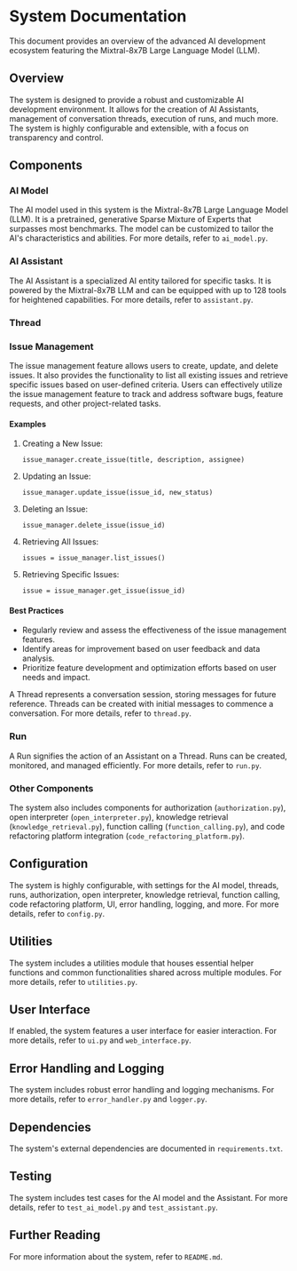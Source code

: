 # System Documentation

This document provides an overview of the advanced AI development ecosystem featuring the Mixtral-8x7B Large Language Model (LLM).

## Overview

The system is designed to provide a robust and customizable AI development environment. It allows for the creation of AI Assistants, management of conversation threads, execution of runs, and much more. The system is highly configurable and extensible, with a focus on transparency and control.

## Components

### AI Model

The AI model used in this system is the Mixtral-8x7B Large Language Model (LLM). It is a pretrained, generative Sparse Mixture of Experts that surpasses most benchmarks. The model can be customized to tailor the AI's characteristics and abilities. For more details, refer to `ai_model.py`.

### AI Assistant

The AI Assistant is a specialized AI entity tailored for specific tasks. It is powered by the Mixtral-8x7B LLM and can be equipped with up to 128 tools for heightened capabilities. For more details, refer to `assistant.py`.

### Thread

### Issue Management

The issue management feature allows users to create, update, and delete issues. It also provides the functionality to list all existing issues and retrieve specific issues based on user-defined criteria. Users can effectively utilize the issue management feature to track and address software bugs, feature requests, and other project-related tasks.

#### Examples

1. Creating a New Issue:
   ```
   issue_manager.create_issue(title, description, assignee)
   ```

2. Updating an Issue:
   ```
   issue_manager.update_issue(issue_id, new_status)
   ```

3. Deleting an Issue:
   ```
   issue_manager.delete_issue(issue_id)
   ```

4. Retrieving All Issues:
   ```
   issues = issue_manager.list_issues()
   ```

5. Retrieving Specific Issues:
   ```
   issue = issue_manager.get_issue(issue_id)
   ```

#### Best Practices

- Regularly review and assess the effectiveness of the issue management features.
- Identify areas for improvement based on user feedback and data analysis.
- Prioritize feature development and optimization efforts based on user needs and impact.

A Thread represents a conversation session, storing messages for future reference. Threads can be created with initial messages to commence a conversation. For more details, refer to `thread.py`.

### Run

A Run signifies the action of an Assistant on a Thread. Runs can be created, monitored, and managed efficiently. For more details, refer to `run.py`.

### Other Components

The system also includes components for authorization (`authorization.py`), open interpreter (`open_interpreter.py`), knowledge retrieval (`knowledge_retrieval.py`), function calling (`function_calling.py`), and code refactoring platform integration (`code_refactoring_platform.py`).

## Configuration

The system is highly configurable, with settings for the AI model, threads, runs, authorization, open interpreter, knowledge retrieval, function calling, code refactoring platform, UI, error handling, logging, and more. For more details, refer to `config.py`.

## Utilities

The system includes a utilities module that houses essential helper functions and common functionalities shared across multiple modules. For more details, refer to `utilities.py`.

## User Interface

If enabled, the system features a user interface for easier interaction. For more details, refer to `ui.py` and `web_interface.py`.

## Error Handling and Logging

The system includes robust error handling and logging mechanisms. For more details, refer to `error_handler.py` and `logger.py`.

## Dependencies

The system's external dependencies are documented in `requirements.txt`.

## Testing

The system includes test cases for the AI model and the Assistant. For more details, refer to `test_ai_model.py` and `test_assistant.py`.

## Further Reading

For more information about the system, refer to `README.md`.
